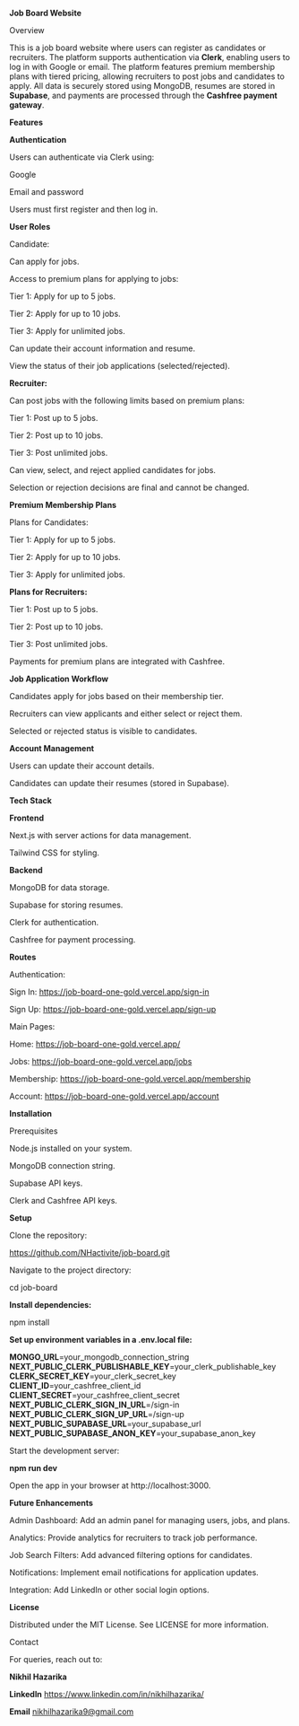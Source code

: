 **Job Board Website**

Overview

This is a job board website where users can register as candidates or recruiters. The platform supports authentication via **Clerk**, enabling users to log in with Google or email. The platform features premium membership plans with tiered pricing, allowing recruiters to post jobs and candidates to apply. All data is securely stored using MongoDB, resumes are stored in **Supabase**, and payments are processed through the **Cashfree payment gateway**.

**Features**

**Authentication**

Users can authenticate via Clerk using:

Google

Email and password

Users must first register and then log in.

**User Roles**

Candidate:

Can apply for jobs.

Access to premium plans for applying to jobs:

Tier 1: Apply for up to 5 jobs.

Tier 2: Apply for up to 10 jobs.

Tier 3: Apply for unlimited jobs.

Can update their account information and resume.

View the status of their job applications (selected/rejected).

**Recruiter:**

Can post jobs with the following limits based on premium plans:

Tier 1: Post up to 5 jobs.

Tier 2: Post up to 10 jobs.

Tier 3: Post unlimited jobs.

Can view, select, and reject applied candidates for jobs.

Selection or rejection decisions are final and cannot be changed.

**Premium Membership Plans**

Plans for Candidates:

Tier 1: Apply for up to 5 jobs.

Tier 2: Apply for up to 10 jobs.

Tier 3: Apply for unlimited jobs.

**Plans for Recruiters:**

Tier 1: Post up to 5 jobs.

Tier 2: Post up to 10 jobs.

Tier 3: Post unlimited jobs.

Payments for premium plans are integrated with Cashfree.

**Job Application Workflow**

Candidates apply for jobs based on their membership tier.

Recruiters can view applicants and either select or reject them.

Selected or rejected status is visible to candidates.

**Account Management**

Users can update their account details.

Candidates can update their resumes (stored in Supabase).

**Tech Stack**

**Frontend**

Next.js with server actions for data management.

Tailwind CSS for styling.

**Backend**

MongoDB for data storage.

Supabase for storing resumes.

Clerk for authentication.

Cashfree for payment processing.

**Routes**

Authentication:

Sign In: https://job-board-one-gold.vercel.app/sign-in

Sign Up: https://job-board-one-gold.vercel.app/sign-up

Main Pages:

Home: https://job-board-one-gold.vercel.app/

Jobs: https://job-board-one-gold.vercel.app/jobs

Membership: https://job-board-one-gold.vercel.app/membership

Account: https://job-board-one-gold.vercel.app/account

**Installation**

Prerequisites

Node.js installed on your system.

MongoDB connection string.

Supabase API keys.

Clerk and Cashfree API keys.

**Setup**

Clone the repository:

https://github.com/NHactivite/job-board.git

Navigate to the project directory:

cd job-board

**Install dependencies:**

npm install

**Set up environment variables in a .env.local file:**

**MONGO_URL**=your_mongodb_connection_string<br/>
**NEXT_PUBLIC_CLERK_PUBLISHABLE_KEY**=your_clerk_publishable_key<br/>
**CLERK_SECRET_KEY**=your_clerk_secret_key<br/>
**CLIENT_ID**=your_cashfree_client_id<br/>
**CLIENT_SECRET**=your_cashfree_client_secret<br/>
**NEXT_PUBLIC_CLERK_SIGN_IN_URL**=/sign-in<br/>
**NEXT_PUBLIC_CLERK_SIGN_UP_URL**=/sign-up<br/>
**NEXT_PUBLIC_SUPABASE_URL**=your_supabase_url<br/>
**NEXT_PUBLIC_SUPABASE_ANON_KEY**=your_supabase_anon_key<br/>

Start the development server:

**npm run dev**

Open the app in your browser at http://localhost:3000.

**Future Enhancements**

Admin Dashboard: Add an admin panel for managing users, jobs, and plans.

Analytics: Provide analytics for recruiters to track job performance.

Job Search Filters: Add advanced filtering options for candidates.

Notifications: Implement email notifications for application updates.

Integration: Add LinkedIn or other social login options.

**License**

Distributed under the MIT License. See LICENSE for more information.

Contact

For queries, reach out to:

**Nikhil Hazarika**

**LinkedIn**  https://www.linkedin.com/in/nikhilhazarika/

**Email**  nikhilhazarika9@gmail.com
